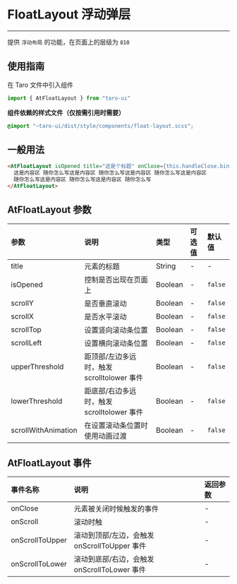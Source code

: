 # FloatLayout 浮动弹层

------

提供 `浮动布局` 的功能，在页面上的层级为 `810`

## 使用指南

在 Taro 文件中引入组件

```js
import { AtFloatLayout } from "taro-ui"
```

**组件依赖的样式文件（仅按需引用时需要）**

```scss
@import "~taro-ui/dist/style/components/float-layout.scss";
```

## 一般用法

```html
<AtFloatLayout isOpened title="这是个标题" onClose={this.handleClose.bind(this)}>
  这是内容区 随你怎么写这是内容区 随你怎么写这是内容区 随你怎么写这是内容区
  随你怎么写这是内容区 随你怎么写这是内容区 随你怎么写
</AtFloatLayout>
```

## AtFloatLayout 参数

| 参数                | 说明                                       | 类型    | 可选值 | 默认值  |
| :------------------ | :----------------------------------------- | :------ | :----- | :------ |
| title               | 元素的标题                                 | String  | -      | -       |
| isOpened            | 控制是否出现在页面上                       | Boolean | -      | `false` |
| scrollY             | 是否垂直滚动                               | Boolean | -      | `false` |
| scrollX             | 是否水平滚动                               | Boolean | -      | `false` |
| scrollTop           | 设置竖向滚动条位置                         | Boolean | -      | `false` |
| scrollLeft          | 设置横向滚动条位置                         | Boolean | -      | `false` |
| upperThreshold      | 距顶部/左边多远时，触发 scrolltolower 事件 | Boolean | -      | `false` |
| lowerThreshold      | 距底部/右边多远时，触发 scrolltolower 事件 | Boolean | -      | `false` |
| scrollWithAnimation | 在设置滚动条位置时使用动画过渡             | Boolean | -      | `false` |

## AtFloatLayout 事件

| 事件名称        | 说明                                         | 返回参数 |
| :-------------- | :------------------------------------------- | :------- |
| onClose         | 元素被关闭时候触发的事件                     | -        |
| onScroll        | 滚动时触                                     | -        |
| onScrollToUpper | 滚动到顶部/左边，会触发 onScrollToUpper 事件 | -        |
| onScrollToLower | 滚动到底部/右边，会触发 onScrollToLower 事件 | -        |